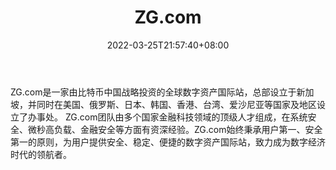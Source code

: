 ﻿---
weight: 
title: "ZG.com"
description: "ZG.com是一家由比特币中国战略…"
date: 2022-03-25T21:57:40+08:00
lastmod: 2022-03-25T16:45:40+08:00
draft: false
authors: ["Metabd"]
featuredImage: "zg-com.webp"
link: ""
tags: ["交易所","ZG.com"]
categories: ["navigation"]
navigation: ["交易所"]
lightgallery: true
toc: true
pinned: false
recommend: false
recommend1: false
---
ZG.com是一家由比特币中国战略投资的全球数字资产国际站，总部设立于新加坡，并同时在美国、俄罗斯、日本、韩国、香港、台湾、爱沙尼亚等国家及地区设立了办事处。
ZG.com团队由多个国家金融科技领域的顶级人才组成，在系统安全、微秒高负载、金融安全等方面有资深经验。ZG.com始终秉承用户第一、安全第一的原则，为用户提供安全、稳定、便捷的数字资产国际站，致力成为数字经济时代的领航者。
